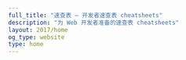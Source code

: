 ```yaml
---
full_title: "速查表 — 开发者速查表 cheatsheets"
description: "为 Web 开发者准备的速查表 cheatsheets"
layout: 2017/home
og_type: website
type: home
---
```

